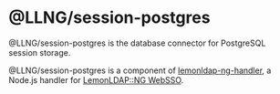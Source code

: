 # @LLNG/session-postgres

@LLNG/session-postgres is the database connector for PostgreSQL session storage.

@LLNG/session-postgres is a component of [lemonldap-ng-handler](https://www.npmjs.com/package/lemonldap-ng-handler),
a Node.js handler for [LemonLDAP::NG WebSSO](https://lemonldap-ng.org).
